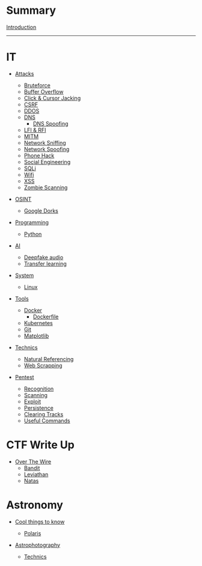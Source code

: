 # Summary

[Introduction](index.md)

---
# IT

- [Attacks]()
  - [Bruteforce](it/attacks/bruteforce/index.md)
  - [Buffer Overflow](it/attacks/buffer-overflow/index.md)
  - [Click & Cursor Jacking](it/attacks/click-and-cursor-jacking/index.md)
  - [CSRF](it/attacks/csrf/index.md)
  - [DDOS](it/attacks/ddos/index.md)
  - [DNS](it/attacks/dns/index.md)
    - [DNS Spoofing](it/attacks/dns/dns-spoofing/index.md)
  - [LFI & RFI](it/attacks/lfi-rfi/index.md)
  - [MITM](it/attacks/mitm/index.md)
  - [Network Sniffing](it/attacks/network-sniffing/index.md)
  - [Network Spoofing](it/attacks/network-spoofing/index.md)
  - [Phone Hack](it/attacks/phone-hack/index.md)
  - [Social Engineering](it/attacks/social-engineering/index.md)
  - [SQLi](it/attacks/sqli/index.md)
  - [Wifi](it/attacks/wifi/index.md)
  - [XSS](it/attacks/xss/index.md)
  - [Zombie Scanning](it/attacks/zombie-scanning/index.md)

- [OSINT](it/OSINT/index.md)
  - [Google Dorks](it/OSINT/google-dorks/index.md)


- [Programming]()
  - [Python](it/programming/python/index.md)

- [AI]()
  - [Deepfake audio](it/AI/deepfake-audio/index.md)
  - [Transfer learning](it/AI/transfer-learning/index.md)


- [System]()
  - [Linux](it/system/linux/index.md)

- [Tools](it/tools/index.md)
  - [Docker](it/tools/docker/index.md)
    - [Dockerfile](it/tools/docker/dockerfile/index.md)
  - [Kubernetes](it/tools/kubernetes/index.md)
  - [Git](it/tools/git/index.md)
  - [Matplotlib](it/tools/matplotlib/index.md)


- [Technics]()
  - [Natural Referencing](it/technics/natural-referencing/index.md)
  - [Web Scrapping](it/technics/web-scrapping/index.md)


- [Pentest]()
  - [Recognition](it/pentest/recognition/index.md)
  - [Scanning](it/pentest/scanning/index.md)
  - [Exploit](it/pentest/exploit/index.md)
  - [Persistence](it/pentest/persistence/index.md)
  - [Clearing Tracks](it/pentest/clearing-tracks/index.md)
  - [Useful Commands](it/pentest/useful-commands/index.md)

# CTF Write Up

- [Over The Wire]()
  - [Bandit](ctf-write-up/over-the-wire/bandit/index.md)
  - [Leviathan](ctf-write-up/over-the-wire/leviathan/index.md)
  - [Natas](ctf-write-up/over-the-wire/natas/index.md)

# Astronomy

- [Cool things to know]()
  - [Polaris](astronomy/cool-things-to-know/polaris/index.md)

- [Astrophotography]()
  - [Technics](astronomy/astrophotography/technics/index.md)